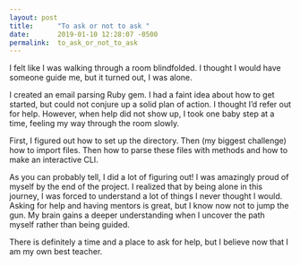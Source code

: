 ```yaml
---
layout: post
title:      "To ask or not to ask "
date:       2019-01-10 12:28:07 -0500
permalink:  to_ask_or_not_to_ask
---
```



I felt like I was walking through a room blindfolded. I thought I would have someone guide me, but it turned out, I was alone. 

I created an email parsing Ruby gem. I had a faint idea about how to get started, but could not conjure up a solid plan of action. I thought I’d refer out for help. However, when help did not show up, I took one baby step at a time, feeling my way through the room slowly. 

First, I figured out how to set up the directory. Then (my biggest challenge) how to import files. Then how to parse these files with methods and how to make an interactive CLI. 

As you can probably tell, I did a lot of figuring out! I was amazingly proud of myself by the end of the project. I realized that by being alone in this journey, I was forced to understand a lot of things I never thought I would. Asking for help and having mentors is great, but I know now not to jump the gun. My brain gains a deeper understanding when I uncover the path myself rather than being guided. 

There is definitely a time and a place to ask for help, but I believe now that I am my own best teacher. 

